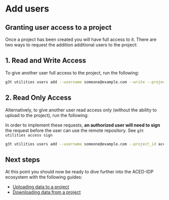 # Add users

## Granting user access to a project

Once a project has been created you will have full access to it. There are two ways to request the addition additional users to the project:

## 1. Read and Write Access

To give another user full access to the project, run the following:

```sh
g3t utilities users add --username someone@example.com --write --project_id aced-myproject
```

## 2.  Read Only Access

Alternatively, to give another user read access only (without the ability to upload to the project), run the following:

In order to implement these requests, **an authorized user will need to sign** the request before the user can use the remote repository. See `g3t utilities access sign`

```sh
g3t utilities users add --username someone@example.com --project_id aced-myproject
```

## Next steps

At this point you should now be ready to dive further into the ACED-IDP ecosystem with the following guides:

- [Uploading data to a project](./upload.md)
- [Downloading data from a project](./portal-download.md)
